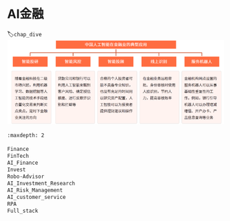 # AI金融
:label:`chap_dive`
​
![AI金融[1]](../img/AI+Finance.png)

```toc
:maxdepth: 2

Finance
FinTech
AI_Finance
Invest
Robo-Advisor
AI_Investment_Research
AI_Risk_Management
AI_customer_service
RPA
Full_stack
```

[1]: https://www.iimedia.cn/c1020/77214.html
